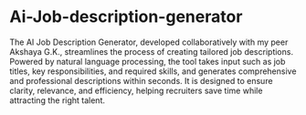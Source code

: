 # Ai-Job-description-generator

The AI Job Description Generator, developed collaboratively with my peer Akshaya G.K., streamlines the process of creating tailored job descriptions. Powered by natural language processing, the tool takes input such as job titles, key responsibilities, and required skills, and generates comprehensive and professional descriptions within seconds. It is designed to ensure clarity, relevance, and efficiency, helping recruiters save time while attracting the right talent.
